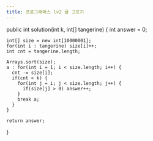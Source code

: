 ```yaml
---
title: 프로그래머스 lv2 귤 고르기
---
```


public int solution(int k, int[] tangerine) {
    int answer = 0;

    int[] size = new int[10000001];
    for(int i : tangerine) size[i]++;
    int cnt = tangerine.length;

    Arrays.sort(size);
    a : for(int i = 1; i < size.length; i++) {
      cnt -= size[i];
      if(cnt < k) {
        for(int j = i; j < size.length; j++) {
          if(size[j] > 0) answer++;
        }
        break a;
      }
    }

    return answer;
}
